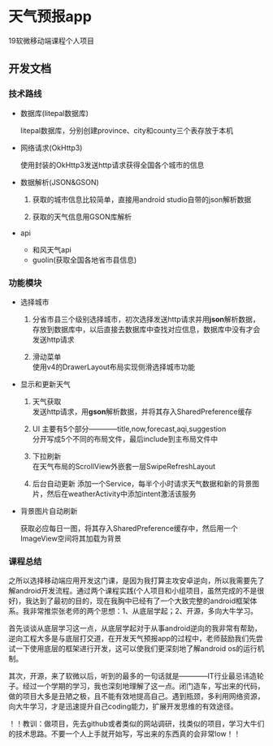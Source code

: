 # 天气预报app
19软微移动端课程个人项目
## 开发文档
### 技术路线
* 数据库(litepal数据库)

    litepal数据库，分别创建province、city和county三个表存放于本机

* 网络请求(OkHttp3)

    使用封装的OkHttp3发送http请求获得全国各个城市的信息

* 数据解析(JSON&GSON)

    1. 获取的城市信息比较简单，直接用android studio自带的json解析数据
    
    2. 获取的天气信息用GSON库解析

* api

    - 和风天气api
    - guolin(获取全国各地省市县信息)

### 功能模块
* 选择城市

    1. 分省市县三个级别选择城市，初次选择发送http请求并用**json**解析数据，存放到数据库中，以后直接去数据库中查找对应信息，数据库中没有才会发送http请求

    2. 滑动菜单     
    使用v4的DrawerLayout布局实现侧滑选择城市功能

* 显示和更新天气

    1. 天气获取     
    发送http请求，用**gson**解析数据，并将其存入SharedPreference缓存

    2. UI 主要有5个部分————title,now,forecast,aqi,suggestion    
    分开写成5个不同的布局文件，最后include到主布局文件中

    3. 下拉刷新     
    在天气布局的ScrollView外嵌套一层SwipeRefreshLayout

    4. 后台自动更新
    添加一个Service，每半个小时请求天气数据和新的背景图片，然后在weatherActivity中添加intent激活该服务

* 背景图片自动刷新

    获取必应每日一图，将其存入SharedPreference缓存中，然后用一个ImageView空间将其加载为背景

### 课程总结
之所以选择移动端应用开发这门课，是因为我打算主攻安卓逆向，所以我需要先了解android开发流程。通过两个课程实践(个人项目和小组项目，虽然完成的不是很好)，我达到了最初的目的，现在我胸中已经有了一个大致完整的android框架体系。我非常推崇张老师的两个思想：1、从底层学起；2、开源，多向大牛学习。

首先谈谈从底层学习这一点，从底层学起对于从事android逆向的我非常有帮助，逆向工程大多是与底层打交道，在开发天气预报app的过程中，老师鼓励我们先尝试一下使用底层的框架进行开发，这可以使我们更深刻地了解android os的运行机制。

其次，开源，来了软微以后，听到的最多的一句话就是————IT行业最忌讳造轮子。经过一个学期的学习，我也深刻地理解了这一点。闭门造车，写出来的代码，做的项目大多是丑陋之极，且不能有效地提高自己。遇到瓶颈，多利用网络资源，向大牛学习，才是迅速提升自己coding能力，扩展开发思维的有效途径。

！！教训：做项目，先去github或者类似的网站调研，找类似的项目，学习大牛们的技术思路。不要一个人上手就开始写，写出来的东西真的会非常low！！